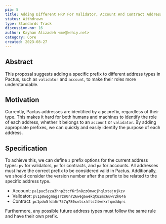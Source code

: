 ```yaml
---
pip: 5
title: Adding Different HRP For Validator, Account And Contract Address
status: Withdrawn
type: Standards Track
discussion-no: 16
author: Kayhan Alizadeh <me@kehiy.net>
category: Core
created: 2023-08-27
---
```


## Abstract

This proposal suggests adding a specific prefix to different address types in Pactus,
such as `validator` and `account`, to make their roles more understandable.

## Motivation

Currently, Pactus addresses are identified by a `pc` prefix, regardless of their type.
This makes it hard for both humans and machines to identify the role of each address,
whether it belongs to an `account` or `validator`.
By adding appropriate prefixes, we can quickly and easily identify the purpose of each address.

## Specification

To achieve this, we can define `3` prefix options for the current address types:
`pv` for validators, `pc` for contracts, and `pa` for accounts.
All addresses must have the correct prefix to be considered valid in Pactus.
Additionally, we should consider the version number after the prefix to be related to the specific address type.

- Account:   `pa1puc5zza3hnp2tcf6r5n8zz0mwcjhqlxtejnjkzv`
- Validator: `pv1p8wqgmagsrzn0nr26weg6wekqtu2mc6uw72k04a`
- Contract:  `pc1pdw5fda6r757q780xvtsxhfls24vekrfqmddqrs`

Furthermore, any possible future address types must follow the same rule and have their own prefix.
